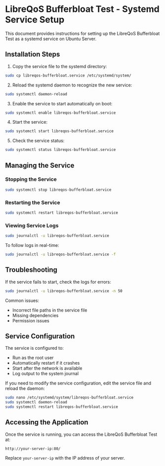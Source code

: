 # LibreQoS Bufferbloat Test - Systemd Service Setup

This document provides instructions for setting up the LibreQoS Bufferbloat Test as a systemd service on Ubuntu Server.

## Installation Steps

1. Copy the service file to the systemd directory:

```bash
sudo cp libreqos-bufferbloat.service /etc/systemd/system/
```

2. Reload the systemd daemon to recognize the new service:

```bash
sudo systemctl daemon-reload
```

3. Enable the service to start automatically on boot:

```bash
sudo systemctl enable libreqos-bufferbloat.service
```

4. Start the service:

```bash
sudo systemctl start libreqos-bufferbloat.service
```

5. Check the service status:

```bash
sudo systemctl status libreqos-bufferbloat.service
```

## Managing the Service

### Stopping the Service

```bash
sudo systemctl stop libreqos-bufferbloat.service
```

### Restarting the Service

```bash
sudo systemctl restart libreqos-bufferbloat.service
```

### Viewing Service Logs

```bash
sudo journalctl -u libreqos-bufferbloat.service
```

To follow logs in real-time:

```bash
sudo journalctl -u libreqos-bufferbloat.service -f
```

## Troubleshooting

If the service fails to start, check the logs for errors:

```bash
sudo journalctl -u libreqos-bufferbloat.service -n 50
```

Common issues:
- Incorrect file paths in the service file
- Missing dependencies
- Permission issues

## Service Configuration

The service is configured to:
- Run as the root user
- Automatically restart if it crashes
- Start after the network is available
- Log output to the system journal

If you need to modify the service configuration, edit the service file and reload the daemon:

```bash
sudo nano /etc/systemd/system/libreqos-bufferbloat.service
sudo systemctl daemon-reload
sudo systemctl restart libreqos-bufferbloat.service
```

## Accessing the Application

Once the service is running, you can access the LibreQoS Bufferbloat Test at:

```
http://your-server-ip:80/
```

Replace `your-server-ip` with the IP address of your server.